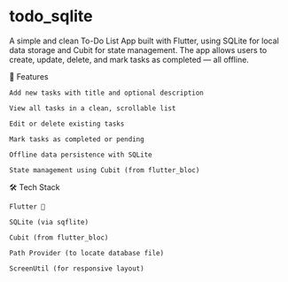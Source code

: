 # todo_sqlite

A simple and clean To-Do List App built with Flutter, using SQLite for local data storage and Cubit for state management. The app allows users to create, update, delete, and mark tasks as completed — all offline.


🚀 Features

    Add new tasks with title and optional description

    View all tasks in a clean, scrollable list

    Edit or delete existing tasks

    Mark tasks as completed or pending

    Offline data persistence with SQLite

    State management using Cubit (from flutter_bloc)

🛠️ Tech Stack

    Flutter 💙

    SQLite (via sqflite)

    Cubit (from flutter_bloc)

    Path Provider (to locate database file)

    ScreenUtil (for responsive layout)
